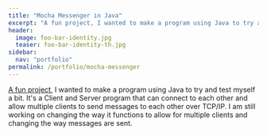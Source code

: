 ```yaml
---
title: "Mocha Messenger in Java"
excerpt: "A fun project, I wanted to make a program using Java to try and test myself a bit."
header:
  image: foo-bar-identity.jpg
  teaser: foo-bar-identity-th.jpg
sidebar:
  nav: "portfolio"
permalink: /portfolio/mocha-messenger
---
```


[A fun project](https://www.github.com/amkratz/Mocha-Messenger), I wanted to make a program using Java to try and test myself a bit. It's a Client and Server program that can connect to each other and allow multiple clients to send messages to each other over TCP/IP. I am still working on changing the way it functions to allow for multiple clients and changing the way messages are sent.

